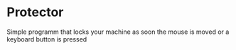 # Protector
Simple programm that locks your machine as soon the mouse is moved or a keyboard button is pressed
